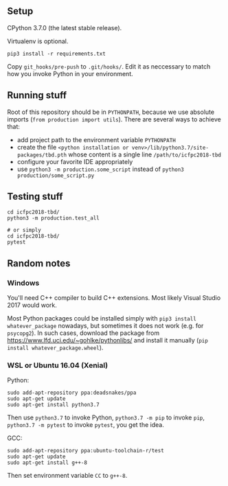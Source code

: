 ## Setup

CPython 3.7.0 (the latest stable release).

Virtualenv is optional.

`pip3 install -r requirements.txt`

Copy `git_hooks/pre-push` to `.git/hooks/`.
Edit it as neccessary to match how you invoke Python in your environment.


## Running stuff

Root of this repository should be in `PYTHONPATH`, because we use absolute imports (`from production import utils`). There are several ways to achieve that:
  - add project path to the environment variable `PYTHONPATH`
  - create the file `<python installation or venv>/lib/python3.7/site-packages/tbd.pth` whose content is a single line `/path/to/icfpc2018-tbd`
  - configure your favorite IDE appropriately
  - use `python3 -m production.some_script` instead of `python3 production/some_script.py`


## Testing stuff

```
cd icfpc2018-tbd/
python3 -m production.test_all

# or simply
cd icfpc2018-tbd/
pytest
```


## Random notes

### Windows

You'll need C++ compiler to build C++ extensions.
Most likely Visual Studio 2017 would work.

Most Python packages could be installed simply with `pip3 install whatever_package` nowadays,
but sometimes it does not work (e.g. for `psycopg2`).
In such cases, download the package from https://www.lfd.uci.edu/~gohlke/pythonlibs/
and install it manually (`pip install whatever_package.wheel`).

### WSL or Ubuntu 16.04 (Xenial)

Python:

```
sudo add-apt-repository ppa:deadsnakes/ppa
sudo apt-get update
sudo apt-get install python3.7
```

Then use `python3.7` to invoke Python,
`python3.7 -m pip` to invoke `pip`,
`python3.7 -m pytest` to invoke `pytest`,
you get the idea.

GCC:

```
sudo add-apt-repository ppa:ubuntu-toolchain-r/test
sudo apt-get update
sudo apt-get install g++-8
```

Then set environment variable `CC` to `g++-8`.
